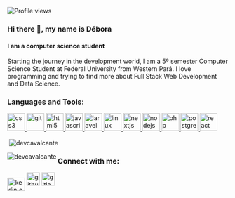 ![Profile views](https://gpvc.arturio.dev/devcavalcante)  
### Hi there 👋, my name is Débora
#### I am a computer science student
Starting the journey in the development world, I am a 5º semester Computer Science Student at Federal University from Western Pará. I love programming and trying to find more about Full Stack Web Development and Data Science.

<h3 align="left">Languages and Tools:</h3>
<p align="left"> <a href="https://www.w3schools.com/css/" target="_blank"> <img src="https://devicons.github.io/devicon/devicon.git/icons/css3/css3-original-wordmark.svg" alt="css3" width="40" height="40"/> </a> <a href="https://git-scm.com/" target="_blank"> <img src="https://www.vectorlogo.zone/logos/git-scm/git-scm-icon.svg" alt="git" width="40" height="40"/> </a> <a href="https://www.w3.org/html/" target="_blank"> <img src="https://devicons.github.io/devicon/devicon.git/icons/html5/html5-original-wordmark.svg" alt="html5" width="40" height="40"/> </a> <a href="https://developer.mozilla.org/en-US/docs/Web/JavaScript" target="_blank"> <img src="https://devicons.github.io/devicon/devicon.git/icons/javascript/javascript-original.svg" alt="javascript" width="40" height="40"/> </a> <a href="https://laravel.com/" target="_blank"> <img src="https://devicons.github.io/devicon/devicon.git/icons/laravel/laravel-plain-wordmark.svg" alt="laravel" width="40" height="40"/> </a> <a href="https://www.linux.org/" target="_blank"> <img src="https://devicons.github.io/devicon/devicon.git/icons/linux/linux-original.svg" alt="linux" width="40" height="40"/> </a> <a href="https://nextjs.org/" target="_blank"> <img src="https://cdn.worldvectorlogo.com/logos/nextjs-3.svg" alt="nextjs" width="40" height="40"/> </a> <a href="https://nodejs.org" target="_blank"> <img src="https://devicons.github.io/devicon/devicon.git/icons/nodejs/nodejs-original-wordmark.svg" alt="nodejs" width="40" height="40"/> </a> <a href="https://www.php.net" target="_blank"> <img src="https://devicons.github.io/devicon/devicon.git/icons/php/php-original.svg" alt="php" width="40" height="40"/> </a> <a href="https://www.postgresql.org" target="_blank"> <img src="https://devicons.github.io/devicon/devicon.git/icons/postgresql/postgresql-original-wordmark.svg" alt="postgresql" width="40" height="40"/> </a> <a href="https://reactjs.org/" target="_blank"> <img src="https://devicons.github.io/devicon/devicon.git/icons/react/react-original-wordmark.svg" alt="react" width="40" height="40"/> </a> </p>

<p>&nbsp;<img align="center" src="https://github-readme-stats.vercel.app/api?username=devcavalcante&show_icons=true&locale=en" alt="devcavalcante" /></p>

<p><img align="left" src="https://github-readme-stats.vercel.app/api/top-langs?username=devcavalcante&show_icons=true&locale=en&layout=compact" alt="devcavalcante" /></p>

<h3 align="left">Connect with me:</h3>
<p align="left">
<a href="https://linkedin.com/in/kedin.com/in/débora-cavalcante-171633142/" target="blank"><img align="center" src="https://cdn.jsdelivr.net/npm/simple-icons@3.0.1/icons/linkedin.svg" alt="kedin.com/in/débora-cavalcante-171633142/" height="30" width="40" /></a>
  <img src='https://cdn.jsdelivr.net/npm/simple-icons@3.0.1/icons/github.svg' alt='github' height='30'>
  <img src='https://cdn.jsdelivr.net/npm/simple-icons@3.0.1/icons/gitlab.svg' alt='gitlab' height='30'>
</p>

